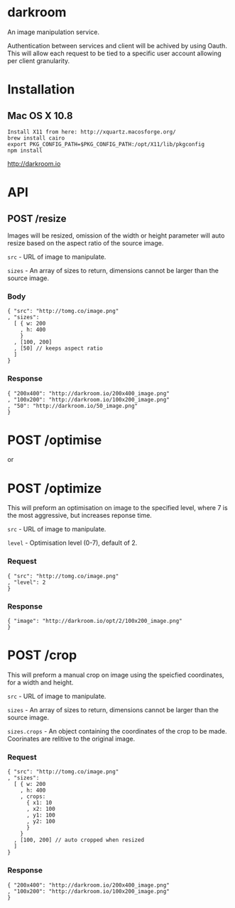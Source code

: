 darkroom
========

An image manipulation service.


Authentication between services and client will be achived by using Oauth. This will allow each request to be tied to a specific user account allowing per client granularity.

# Installation
## Mac OS X 10.8
    Install X11 from here: http://xquartz.macosforge.org/
    brew install cairo
    export PKG_CONFIG_PATH=$PKG_CONFIG_PATH:/opt/X11/lib/pkgconfig
    npm install

http://darkroom.io

# API

## POST /resize

Images will be resized, omission of the width or height parameter will auto resize based on the aspect ratio of the source image.

`src` - URL of image to manipulate.

`sizes` - An array of sizes to return, dimensions cannot be larger than the source image.

### Body

    { "src": "http://tomg.co/image.png"
    , "sizes":
      [ { w: 200
        , h: 400
        }
      , [100, 200]
      , [50] // keeps aspect ratio
      ]
    }

### Response

    { "200x400": "http://darkroom.io/200x400_image.png"
    , "100x200": "http://darkroom.io/100x200_image.png"
    , "50": "http://darkroom.io/50_image.png"
    }

# POST /optimise
or
# POST /optimize

This will preform an optimisation on image to the specified level, where 7 is the most aggressive, but increases reponse time.

`src` - URL of image to manipulate.

`level` - Optimisation level (0-7), default of 2.

### Request

    { "src": "http://tomg.co/image.png"
    , "level": 2
    }

### Response

    { "image": "http://darkroom.io/opt/2/100x200_image.png"
    }

# POST /crop

This will preform a manual crop on image using the speicfied coordinates, for a width and height.

`src` - URL of image to manipulate.

`sizes` - An array of sizes to return, dimensions cannot be larger than the source image.

`sizes.crops` - An object containing the coordinates of the crop to be made. Coorinates are relitive to the original image.

### Request

    { "src": "http://tomg.co/image.png"
    , "sizes":
      [ { w: 200
        , h: 400
        , crops:
          { x1: 10
          , x2: 100
          , y1: 100
          , y2: 100
          }
        }
      , [100, 200] // auto cropped when resized
      ]
    }

### Response

    { "200x400": "http://darkroom.io/200x400_image.png"
    , "100x200": "http://darkroom.io/100x200_image.png"
    }

